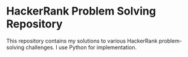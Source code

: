 # HackerRank Problem Solving Repository

This repository contains my solutions to various HackerRank problem-solving challenges. I use Python for implementation.
